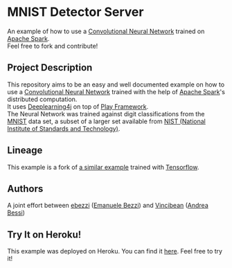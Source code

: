 # MNIST Detector Server
An example of how to use a [Convolutional Neural Network](https://en.wikipedia.org/wiki/Convolutional_neural_network)
trained on [Apache Spark](http://spark.apache.org/).   
Feel free to fork and contribute!

## Project Description
This repository aims to be an easy and well documented example on how to use a [Convolutional Neural Network](https://en.wikipedia.org/wiki/Convolutional_neural_network)
trained with the help of [Apache Spark](http://spark.apache.org/)'s distributed computation.   
It uses [Deeplearning4j](http://deeplearning4j.org/) on top of [Play Framework](https://www.playframework.com/).   
The Neural Network was trained against digit classifications from the [MNIST](http://yann.lecun.com/exdb/mnist/) data set,
a subset of a larger set available from [NIST (National Institute of Standards and Technology)](http://www.nist.gov/).   

## Lineage
This example is a fork of [a similar example](https://github.com/sugyan/tensorflow-mnist) trained with [Tensorflow](https://www.tensorflow.org/).

## Authors
A joint effort between [ebezzi](https://github.com/Ebezzi) ([Emanuele Bezzi](https://www.linkedin.com/in/emanuelebezzi))
and [Vincibean](https://github.com/Vincibean) ([Andrea Bessi](https://www.linkedin.com/in/andre-bessi-22358083))

## Try It on Heroku!
This example was deployed on Heroku. You can find it [here](http://shrouded-taiga-33403.herokuapp.com/). Feel free to try it!

